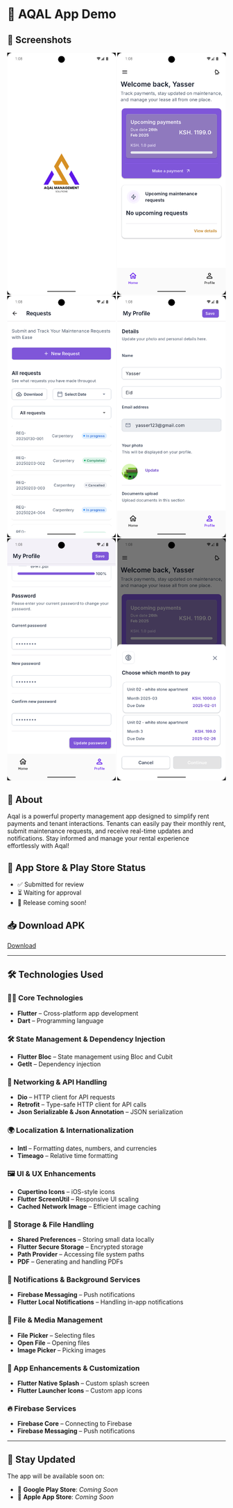 # 🚀 AQAL App Demo  

## 📱 Screenshots  
<p align="center">
  <img src="Screenshot_1741043296.png" width="250">
  <img src="Screenshot_1741043302.png" width="250">
  <img src="Screenshot_1741043310.png" width="250">
  <img src="Screenshot_1741043318.png" width="250">
  <img src="Screenshot_1741043325.png" width="250">
  <img src="Screenshot_1741043336.png" width="250">
</p>   

## 📖 About  
Aqal is a powerful property management app designed to simplify rent payments and tenant interactions. Tenants can easily pay their monthly rent, submit maintenance requests, and receive real-time updates and notifications. Stay informed and manage your rental experience effortlessly with Aqal!  

## 🚀 App Store & Play Store Status  
- ✅ Submitted for review  
- ⏳ Waiting for approval  
- 📢 Release coming soon!  

## 📥 Download APK 
[Download](https://drive.google.com/file/d/1XeHerMC4MHS1-HJOfJIK_DvzVvUJMigf/view?usp=sharing)  

---

## 🛠️ Technologies Used  

### **👨‍💻 Core Technologies**  
- **Flutter** – Cross-platform app development  
- **Dart** – Programming language  

### **🛠️ State Management & Dependency Injection**  
- **Flutter Bloc** – State management using Bloc and Cubit  
- **GetIt** – Dependency injection  

### **📡 Networking & API Handling**  
- **Dio** – HTTP client for API requests  
- **Retrofit** – Type-safe HTTP client for API calls  
- **Json Serializable & Json Annotation** – JSON serialization  

### **🌍 Localization & Internationalization**  
- **Intl** – Formatting dates, numbers, and currencies   
- **Timeago** – Relative time formatting  

### **🖼️ UI & UX Enhancements**  
- **Cupertino Icons** – iOS-style icons  
- **Flutter ScreenUtil** – Responsive UI scaling  
- **Cached Network Image** – Efficient image caching  

### **📂 Storage & File Handling**  
- **Shared Preferences** – Storing small data locally  
- **Flutter Secure Storage** – Encrypted storage  
- **Path Provider** – Accessing file system paths  
- **PDF** – Generating and handling PDFs  

### **🔔 Notifications & Background Services**  
- **Firebase Messaging** – Push notifications  
- **Flutter Local Notifications** – Handling in-app notifications  

### **📎 File & Media Management**  
- **File Picker** – Selecting files  
- **Open File** – Opening files  
- **Image Picker** – Picking images  

### **🚀 App Enhancements & Customization**  
- **Flutter Native Splash** – Custom splash screen  
- **Flutter Launcher Icons** – Custom app icons  

### **🔥 Firebase Services**  
- **Firebase Core** – Connecting to Firebase  
- **Firebase Messaging** – Push notifications  

---

## 📢 Stay Updated  
The app will be available soon on:  
- 📱 **Google Play Store**: *Coming Soon*  
- 🍏 **Apple App Store**: *Coming Soon*  
